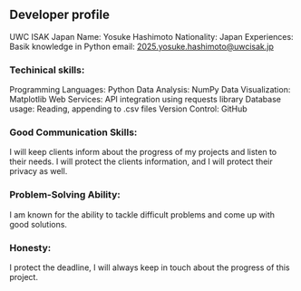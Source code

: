 ## Developer profile

UWC ISAK Japan
Name: Yosuke Hashimoto
Nationality: Japan
Experiences: Basik knowledge in Python
email: 2025.yosuke.hashimoto@uwcisak.jp

### Techinical skills:

Programming Languages: Python
Data Analysis: NumPy
Data Visualization: Matplotlib
Web Services: API integration using requests library
Database usage: Reading, appending to .csv files
Version Control: GitHub

### Good Communication Skills: 
I will keep clients inform about the progress of my projects and listen to their needs. I will protect the clients information, and I will protect their privacy as well. 

### Problem-Solving Ability: 
I am known for the ability to tackle difficult problems and come up with good solutions.

### Honesty:
I protect the deadline, I will always keep in touch about the progress of this project. 
